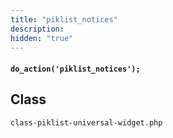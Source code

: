 ```yaml
---
title: "piklist_notices"
description:
hidden: "true"
---
```


#### `do_action('piklist_notices');`


## Class
`class-piklist-universal-widget.php`
